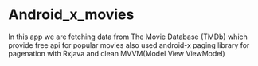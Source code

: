 # Android_x_movies
In this app we are fetching data from The Movie Database (TMDb) which provide free api for popular movies
also used android-x paging library for pagenation with Rxjava and clean MVVM(Model View ViewModel)
